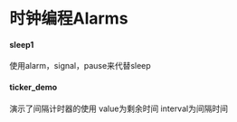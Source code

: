 # 时钟编程Alarms

#### sleep1
使用alarm，signal，pause来代替sleep

#### ticker_demo
演示了间隔计时器的使用
value为剩余时间
interval为间隔时间
